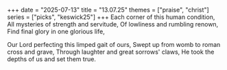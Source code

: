 +++
date = "2025-07-13"
title = "13.07.25"
themes = ["praise", "christ"]
series = ["picks", "keswick25"]
+++
Each corner of this human condition,
All mysteries of strength and servitude,
Of lowliness and rumbling renown,
Find final glory in one glorious life,

Our Lord perfecting this limped gait of ours,
Swept up from womb to roman cross and grave,
Through laughter and great sorrows' claws,
He took the depths of us and set them true.
